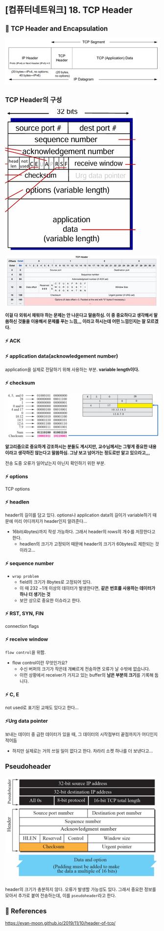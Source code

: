 # [컴퓨터네트워크] 18. TCP Header

<aside>

# 💖 TCP Header and Encapsulation

</aside>

![image.png](%5B%E1%84%8F%E1%85%A5%E1%86%B7%E1%84%91%E1%85%B2%E1%84%90%E1%85%A5%E1%84%82%E1%85%A6%E1%84%90%E1%85%B3%E1%84%8B%E1%85%AF%E1%84%8F%E1%85%B3%5D%2018%20TCP%20Header%201843f66f522580229759fd85ccc622e2/image.png)

## TCP Header의 구성

![image.png](%5B%E1%84%8F%E1%85%A5%E1%86%B7%E1%84%91%E1%85%B2%E1%84%90%E1%85%A5%E1%84%82%E1%85%A6%E1%84%90%E1%85%B3%E1%84%8B%E1%85%AF%E1%84%8F%E1%85%B3%5D%2018%20TCP%20Header%201843f66f522580229759fd85ccc622e2/image%201.png)

![image.png](%5B%E1%84%8F%E1%85%A5%E1%86%B7%E1%84%91%E1%85%B2%E1%84%90%E1%85%A5%E1%84%82%E1%85%A6%E1%84%90%E1%85%B3%E1%84%8B%E1%85%AF%E1%84%8F%E1%85%B3%5D%2018%20TCP%20Header%201843f66f522580229759fd85ccc622e2/image%202.png)

<aside>

**이걸 다 외워서 채워야 하는 문제는 안 나온다고 말씀하심. 이 중 중요하다고 생각해서 말씀하신 것들을 이용해서 문제를 푸는 느낌,,, 이라고 하시는데 어떤 느낌인지는 잘 모르겠다.**

</aside>

### ⚡ ACK

### ⚡ application data(acknowledgement number)

application을 실제로 전달하기 위해 사용하는 부분. **variable length이다.**

### ⚡ checksum

![image.png](%5B%E1%84%8F%E1%85%A5%E1%86%B7%E1%84%91%E1%85%B2%E1%84%90%E1%85%A5%E1%84%82%E1%85%A6%E1%84%90%E1%85%B3%E1%84%8B%E1%85%AF%E1%84%8F%E1%85%B3%5D%2018%20TCP%20Header%201843f66f522580229759fd85ccc622e2/image%203.png)

<aside>

**알고리즘으로 중요하게 강조하시는 분들도 계시지만, 교수님께서는 그렇게 중요한 내용이라고 생각하진 않는다고 말씀하심. 그냥 보고 넘어가는 정도로만 알고 있으라고,,,**

</aside>

전송 도중 오류가 일어났는지 아닌지 확인하기 위한 부분.

### ⚡ options

TCP options

### ⚡ headlen

header의 길이를 담고 있다. options나 application data의 길이가 variable하기 때문에 미리 어디까지가 header인지 알려준다…

- 16bit(4bytes)까지 작성 가능하다. 그래서 header의 rows의 개수를 저장한다고 한다.
    - headlen의 크기가 고정되어 때문에 header의 크기가 60bytes로 제한되는 것이라고…

### ⚡  sequence number

- `wrap problem`
    - field의 크기가 8bytes로 고정되어 있다.
    - 이 때 232 −1개 이상의 데이터가 발생한다면, **같은 번호를 사용하는 데이터가 하나 더 생기는 것**
    - 보안 상으로 중요한 이슈라고 한다.

### ⚡ RST, SYN, FIN

connection flags

### ⚡ receive window

`flow control`을 위함.

- flow control이란 무엇인가요?
    - 수신 버퍼의 크기가 작은데 개빠르게 전송하면 오류가 날 수밖에 없습니다.
    - 이런 상황에서 receiver가 가지고 있는 buffer의 **남은 부분의 크기**를 기록해 둡니다.

### ⚡ C, E

not used로 표기된 교재도 있다고 한다…

### ⚡Urg data pointer

보내는 데이터 중 급한 데이터가 있을 때, 그 데이터의 시작점부터 끝점까지가 어디인지 적어둠

- 하지만 실제로는 거의 쓰일 일이 없다고 한다. 차라리 소켓 하나를 더 보낸다고…

## Pseudoheader

![image.png](%5B%E1%84%8F%E1%85%A5%E1%86%B7%E1%84%91%E1%85%B2%E1%84%90%E1%85%A5%E1%84%82%E1%85%A6%E1%84%90%E1%85%B3%E1%84%8B%E1%85%AF%E1%84%8F%E1%85%B3%5D%2018%20TCP%20Header%201843f66f522580229759fd85ccc622e2/image%204.png)

header의 크기가 충분하지 않다. 오류가 발생할 가능성도 있다. 그래서 중요한 정보를 모아서 추가로 붙여 전송하는데, 이를 `pseudoheader`라고 한다.

<aside>

# 💖 References

</aside>

https://evan-moon.github.io/2019/11/10/header-of-tcp/